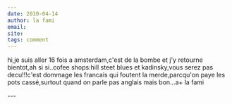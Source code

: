 ```yaml
---
date: 2010-04-14
author: la fami
email: 
site: 
tags: comment
---
```


<p>hi,je suis aller 16 fois a amsterdam,c'est de la bombe et j'y retourne bientot,ah si si..cofee shops:hill steet blues et kadinsky,vous serez pas decu!!!c'est dommage les francais qui foutent la merde,parcqu'on paye les pots cassé,surtout quand on parle pas anglais mais bon...a+ la fami</p>
---